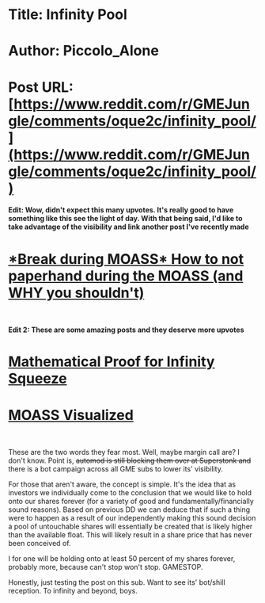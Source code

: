 # Title: Infinity Pool
# Author: Piccolo_Alone
# Post URL: [https://www.reddit.com/r/GMEJungle/comments/oque2c/infinity_pool/](https://www.reddit.com/r/GMEJungle/comments/oque2c/infinity_pool/)


**Edit: Wow, didn't expect this many upvotes. It's really good to have something like this see the light of day. With that being said, I'd like to take advantage of the visibility and link another post I've recently made**

# [\*Break during MOASS\* How to not paperhand during the MOASS (and WHY you shouldn't)](https://www.reddit.com/r/GMEJungle/comments/oqxzef/break_during_moass_how_to_not_paperhand_during/)

&#x200B;

**Edit 2: These are some amazing posts and they deserve more upvotes**

# [Mathematical Proof for Infinity Squeeze](https://www.reddit.com/r/GME/comments/oqmy7f/smooth_crayon_version_explanation_of_the/)

# [MOASS Visualized](https://www.reddit.com/r/GME/comments/nsv3mz/moass_visualized_distributions_game_theory/?utm_medium=android_app&utm_source=share)

&#x200B;

These are the two words they fear most. Well, maybe margin call are? I don't know. Point is, ~~automod is still blocking them over at Superstonk and~~ there is a bot campaign across all GME subs to lower its' visibility.

For those that aren't aware, the concept is simple. It's the idea that as investors we individually come to the conclusion that we would like to hold onto our shares forever (for a variety of good and fundamentally/financially sound reasons). Based on previous DD we can deduce that if such a thing were to happen as a result of our independently making this sound decision a pool of untouchable shares will essentially be created that is likely higher than the available float. This will likely result in a share price that has never been conceived of.

I for one will be holding onto at least 50 percent of my shares forever, probably more, because can't stop won't stop. GAMESTOP.

Honestly, just testing the post on this sub. Want to see its' bot/shill reception. To infinity and beyond, boys.